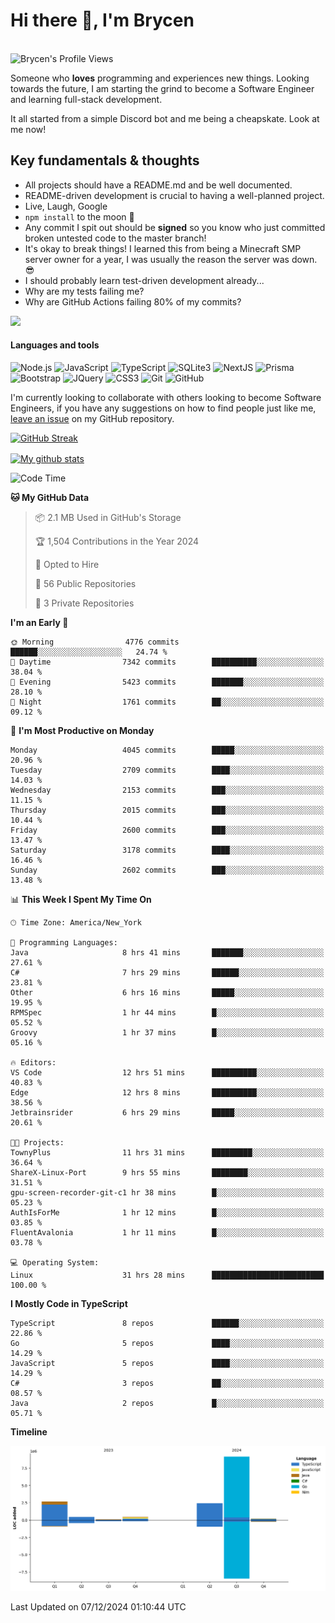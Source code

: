 # Hi there 👋, I'm Brycen

<br>
<img src="https://komarev.com/ghpvc/?username=BrycensRanch" alt="Brycen's Profile Views" />

Someone who **loves** programming and experiences new things. Looking towards the future, I am starting the grind to become a Software Engineer and learning full-stack development.

It all started from a simple Discord bot and me being a cheapskate. Look at me now!

## Key fundamentals & thoughts

- All projects should have a README.md and be well documented.
- README-driven development is crucial to having a well-planned project.
- Live, Laugh, Google
- `npm install` to the moon 🚀
- Any commit I spit out should be **signed** so you know who just committed broken untested code to the master branch!
- It's okay to break things! I learned this from being a Minecraft SMP server owner for a year, I was usually the reason the server was down. 😎
- I should probably learn test-driven development already...
- Why are my tests failing me?
- Why are GitHub Actions failing 80% of my commits? 

<img src="https://res.cloudinary.com/practicaldev/image/fetch/s--OoBLh7-Q--/c_limit%2Cf_auto%2Cfl_progressive%2Cq_auto%2Cw_880/https://cdn-images-1.medium.com/max/1614/1%2A8BlqJ8lNVZzuRjAg1mZ50w.png" height="400"/>

<h4>Languages and tools</h4>
<p>
  <img src="https://img.shields.io/badge/node.js%20-%2343853D.svg?&style=for-the-badge&logo=node.js&logoColor=white" alt="Node.js" />
  <img src="https://img.shields.io/badge/javascript%20-%23323330.svg?&style=for-the-badge&logo=javascript&logoColor=%23F7DF1E" alt="JavaScript" />
  <img src="https://img.shields.io/badge/typescript%20-%23323330.svg?&style=for-the-badge&logo=typescript&logoColor=#3467eb" alt="TypeScript" />
  <img src="https://img.shields.io/badge/sqlite3%20-%23323330.svg?&style=for-the-badge&logo=sqlite&logoColor=#3467eb" alt="SQLite3" />
  <img src="https://img.shields.io/badge/Next.JS%20-%23323330.svg?&style=for-the-badge&logo=next.js&logoColor=#3467eb" alt="NextJS" />
  <img src="https://img.shields.io/badge/Prisma%20-%23323330.svg?&style=for-the-badge&logo=prisma&logoColor=#3467eb" alt="Prisma" />
  <img src="https://img.shields.io/badge/bootstrap%20-%23323330.svg?&style=for-the-badge&logo=bootstrap" alt="Bootstrap" />
  <img src="https://img.shields.io/badge/jquery%20-%23323330.svg?&style=for-the-badge&logo=jquery" alt="JQuery" />
  <img src="https://img.shields.io/badge/css3%20-%23323330.svg?&style=for-the-badge&logo=css3" alt="CSS3" />
  <img src="https://img.shields.io/badge/git%20-%23323330.svg?&style=for-the-badge&logo=git" alt="Git" />
  <img src="https://img.shields.io/badge/github%20-%23323330.svg?&style=for-the-badge&logo=github" alt="GitHub" />
</p>

 I'm currently looking to collaborate with others looking to become Software Engineers, if you have any suggestions on how to find people just like me, [leave an issue](https://github.com/BrycensRanch/BrycensRanch/issues/new) on my GitHub repository.
 
 <p><a href="https://git.io/streak-stats"><img src="https://streak-stats.demolab.com?saas&user=BrycensRanch&amp;theme=dark&amp;hide_border=true&amp;fire=EB5454&amp;ring=0CEB19" alt="GitHub Streak"></a></p>

<a href="https://github.com/anuraghazra/github-readme-stats">
  <img align="center" src="https://github-readme-stats.anuraghazra1.vercel.app/api?username=BrycensRanch&show_icons=true&line_height=27&include_all_commits=true" alt="My github stats" />
</a>

<!--START_SECTION:waka-->
![Code Time](http://img.shields.io/badge/Code%20Time-1%2C273%20hrs%2048%20mins-blue)

**🐱 My GitHub Data** 

> 📦 2.1 MB Used in GitHub's Storage 
 > 
> 🏆 1,504 Contributions in the Year 2024
 > 
> 💼 Opted to Hire
 > 
> 📜 56 Public Repositories 
 > 
> 🔑 3 Private Repositories 
 > 
**I'm an Early 🐤** 

```text
🌞 Morning                4776 commits        ██████░░░░░░░░░░░░░░░░░░░   24.74 % 
🌆 Daytime                7342 commits        ██████████░░░░░░░░░░░░░░░   38.04 % 
🌃 Evening                5423 commits        ███████░░░░░░░░░░░░░░░░░░   28.10 % 
🌙 Night                  1761 commits        ██░░░░░░░░░░░░░░░░░░░░░░░   09.12 % 
```
📅 **I'm Most Productive on Monday** 

```text
Monday                   4045 commits        █████░░░░░░░░░░░░░░░░░░░░   20.96 % 
Tuesday                  2709 commits        ████░░░░░░░░░░░░░░░░░░░░░   14.03 % 
Wednesday                2153 commits        ███░░░░░░░░░░░░░░░░░░░░░░   11.15 % 
Thursday                 2015 commits        ███░░░░░░░░░░░░░░░░░░░░░░   10.44 % 
Friday                   2600 commits        ███░░░░░░░░░░░░░░░░░░░░░░   13.47 % 
Saturday                 3178 commits        ████░░░░░░░░░░░░░░░░░░░░░   16.46 % 
Sunday                   2602 commits        ███░░░░░░░░░░░░░░░░░░░░░░   13.48 % 
```


📊 **This Week I Spent My Time On** 

```text
🕑︎ Time Zone: America/New_York

💬 Programming Languages: 
Java                     8 hrs 41 mins       ███████░░░░░░░░░░░░░░░░░░   27.61 % 
C#                       7 hrs 29 mins       ██████░░░░░░░░░░░░░░░░░░░   23.81 % 
Other                    6 hrs 16 mins       █████░░░░░░░░░░░░░░░░░░░░   19.95 % 
RPMSpec                  1 hr 44 mins        █░░░░░░░░░░░░░░░░░░░░░░░░   05.52 % 
Groovy                   1 hr 37 mins        █░░░░░░░░░░░░░░░░░░░░░░░░   05.16 % 

🔥 Editors: 
VS Code                  12 hrs 51 mins      ██████████░░░░░░░░░░░░░░░   40.83 % 
Edge                     12 hrs 8 mins       ██████████░░░░░░░░░░░░░░░   38.56 % 
Jetbrainsrider           6 hrs 29 mins       █████░░░░░░░░░░░░░░░░░░░░   20.61 % 

🐱‍💻 Projects: 
TownyPlus                11 hrs 31 mins      █████████░░░░░░░░░░░░░░░░   36.64 % 
ShareX-Linux-Port        9 hrs 55 mins       ████████░░░░░░░░░░░░░░░░░   31.51 % 
gpu-screen-recorder-git-c1 hr 38 mins        █░░░░░░░░░░░░░░░░░░░░░░░░   05.23 % 
AuthIsForMe              1 hr 12 mins        █░░░░░░░░░░░░░░░░░░░░░░░░   03.85 % 
FluentAvalonia           1 hr 11 mins        █░░░░░░░░░░░░░░░░░░░░░░░░   03.78 % 

💻 Operating System: 
Linux                    31 hrs 28 mins      █████████████████████████   100.00 % 
```

**I Mostly Code in TypeScript** 

```text
TypeScript               8 repos             ██████░░░░░░░░░░░░░░░░░░░   22.86 % 
Go                       5 repos             ████░░░░░░░░░░░░░░░░░░░░░   14.29 % 
JavaScript               5 repos             ████░░░░░░░░░░░░░░░░░░░░░   14.29 % 
C#                       3 repos             ██░░░░░░░░░░░░░░░░░░░░░░░   08.57 % 
Java                     2 repos             █░░░░░░░░░░░░░░░░░░░░░░░░   05.71 % 
```



**Timeline**

![Lines of Code chart](https://raw.githubusercontent.com/BrycensRanch/BrycensRanch/main/assets/bar_graph.png)


 Last Updated on 07/12/2024 01:10:44 UTC
<!--END_SECTION:waka-->

<!--
**BrycensRanch/BrycensRanch** is a ✨ _special_ ✨ repository because its `README.md` (this file) appears on your GitHub profile.

Here are some ideas to get you started:

- 🔭 I’m currently working on ...
- 🌱 I’m currently learning ...
- 👯 I’m looking to collaborate on ...
- 🤔 I’m looking for help with ...
- 💬 Ask me about ...
- 📫 How to reach me: ...
- 😄 Pronouns: ...
- ⚡ Fun fact: ...
-->
